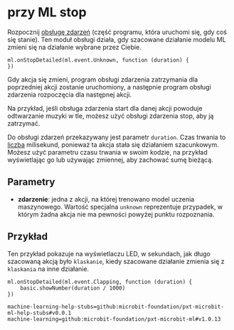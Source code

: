 # przy ML stop

Rozpocznij [obsługę zdarzeń](/reference/event-handler) (część programu, która uruchomi się, gdy coś się stanie). Ten moduł obsługi działa, gdy szacowane działanie modelu ML zmieni się na działanie wybrane przez Ciebie.

```sig
ml.onStopDetailed(ml.event.Unknown, function (duration) {
})
```

Gdy akcja się zmieni, program obsługi zdarzenia zatrzymania dla poprzedniej akcji zostanie uruchomiony, a następnie program obsługi zdarzenia rozpoczęcia dla następnej akcji.

Na przykład, jeśli obsługa zdarzenia start dla danej akcji powoduje odtwarzanie muzyki w tle, możesz użyć obsługi zdarzenia stop, aby ją zatrzymać.

Do obsługi zdarzeń przekazywany jest parametr `duration`. Czas trwania to [liczba](/types/number) milisekund, ponieważ ta akcja stała się działaniem szacunkowym. Możesz użyć parametru czasu trwania w swoim kodzie, na przykład wyświetlając go lub używając zmiennej, aby zachować sumę bieżącą.

## Parametry

- **zdarzenie**: jedna z akcji, na której trenowano model uczenia maszynowego. Wartość specjalna `unknown` reprezentuje przypadek, w którym żadna akcja nie ma pewności powyżej punktu rozpoznania.

## Przykład

Ten przykład pokazuje na wyświetlaczu LED, w sekundach, jak długo szacowaną akcją było `klaskanie`, kiedy szacowane działanie zmienia się z `klaskania` na inne działanie.

```blocks
ml.onStopDetailed(ml.event.Clapping, function (duration) {
    basic.showNumber(duration / 1000)
})
```

```package
machine-learning-help-stubs=github:microbit-foundation/pxt-microbit-ml-help-stubs#v0.0.1
machine-learning=github:microbit-foundation/pxt-microbit-ml#v1.0.13
```

